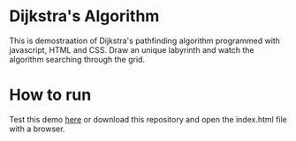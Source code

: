 # Dijkstra's Algorithm
This is demostraation of Dijkstra's pathfinding algorithm programmed with javascript, HTML and CSS. Draw an unique labyrinth and watch the algorithm searching through the grid.

# How to run
Test this demo [here](http://toukopaivansalo.kapsi.fi/pathfindingAlgorithm/) or download this repository and open the index.html file with a browser.